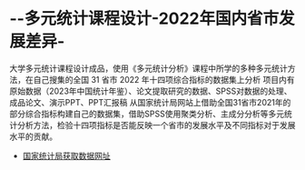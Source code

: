 # --多元统计课程设计-2022年国内省市发展差异-
大学多元统计课程设计成品，使用《多元统计分析》课程中所学的多种多元统计方法，在自己搜集的全国 31 省市 2022 年十四项综合指标的数据集上分析
项目内有原始数据（2023年中国统计年鉴）、论文提取研究的数据、SPSS对数据的处理、成品论文、演示PPT、PPT汇报稿
从国家统计局网站上借助全国31省市2021年的部分综合指标构建自己的数据集，借助SPSS使用聚类分析、主成分分析等多元统计分析方法，检验十四项指标是否能反映一个省市的发展水平及不同指标对于发展水平的贡献。

+ [国家统计局获取数据网址](http://www.stats.gov.cn/tjsj/)
